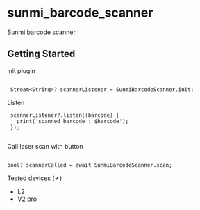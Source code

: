 # sunmi_barcode_scanner

Sunmi barcode scanner

## Getting Started

init plugin

```

 Stream<String>? scannerListener = SunmiBarcodeScanner.init; 

```

Listen

```
 scannerListener?.listen((barcode) { 
   print('scanned barcode : $barcode');
 });
    
```

Call laser scan with button

```

bool? scannerCalled = await SunmiBarcodeScanner.scan;

```

Tested devices (✔)

- L2        
- V2 pro    



